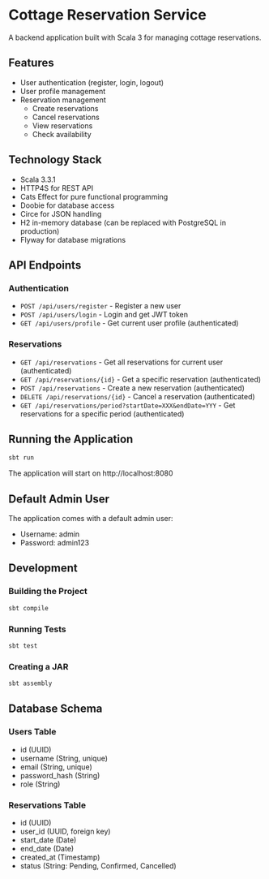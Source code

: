 # Cottage Reservation Service

A backend application built with Scala 3 for managing cottage reservations.

## Features

- User authentication (register, login, logout)
- User profile management
- Reservation management
  - Create reservations
  - Cancel reservations
  - View reservations
  - Check availability

## Technology Stack

- Scala 3.3.1
- HTTP4S for REST API
- Cats Effect for pure functional programming
- Doobie for database access
- Circe for JSON handling
- H2 in-memory database (can be replaced with PostgreSQL in production)
- Flyway for database migrations

## API Endpoints

### Authentication

- `POST /api/users/register` - Register a new user
- `POST /api/users/login` - Login and get JWT token
- `GET /api/users/profile` - Get current user profile (authenticated)

### Reservations

- `GET /api/reservations` - Get all reservations for current user (authenticated)
- `GET /api/reservations/{id}` - Get a specific reservation (authenticated)
- `POST /api/reservations` - Create a new reservation (authenticated)
- `DELETE /api/reservations/{id}` - Cancel a reservation (authenticated)
- `GET /api/reservations/period?startDate=XXX&endDate=YYY` - Get reservations for a specific period (authenticated)

## Running the Application

```bash
sbt run
```

The application will start on http://localhost:8080

## Default Admin User

The application comes with a default admin user:
- Username: admin
- Password: admin123

## Development

### Building the Project

```bash
sbt compile
```

### Running Tests

```bash
sbt test
```

### Creating a JAR

```bash
sbt assembly
```

## Database Schema

### Users Table

- id (UUID)
- username (String, unique)
- email (String, unique)
- password_hash (String)
- role (String)

### Reservations Table

- id (UUID)
- user_id (UUID, foreign key)
- start_date (Date)
- end_date (Date)
- created_at (Timestamp)
- status (String: Pending, Confirmed, Cancelled)